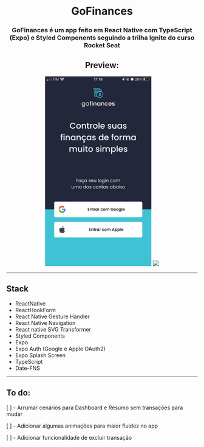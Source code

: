 <div align="center">

# **GoFinances**

### GoFinances é um app feito em **React Native com TypeScript (Expo) e Styled Components** seguindo a trilha Ignite do curso Rocket Seat

## Preview:

<img src="./src/assets/gofinances-login.jpeg" height="500px"  />
<img src="./src/assets/gofinances-preview.gif" height="500px"  />

---

</div>

## **Stack**

- ReactNative
- ReactHookForm
- React Native Gesture Handler
- React Native Navigation
- React native SVG Transformer
- Styled Components
- Expo
- Expo Auth (Google e Apple OAuth2)
- Expo Splash Screen
- TypeScript
- Date-FNS

---

## **To do:**

[ ] - Arrumar cenários para Dashboard e Resumo sem transações para mudar

[ ] - Adicionar algumas animações para maior fluidez no app

[ ] - Adicionar funcionalidade de excluir transação
